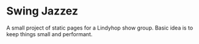 # Swing Jazzez

A small project of static pages for a Lindyhop show group. 
Basic idea is to keep things small and performant.
